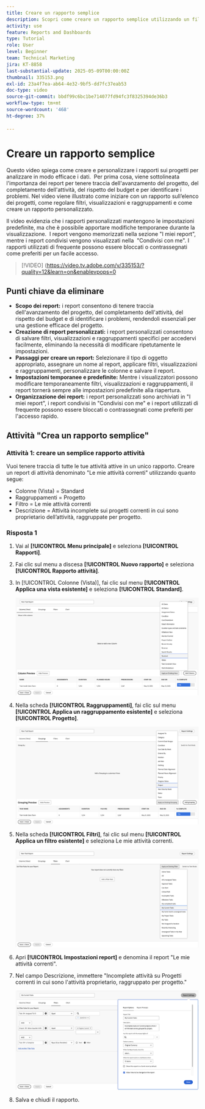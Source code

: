 ```yaml
---
title: Creare un rapporto semplice
description: Scopri come creare un rapporto semplice utilizzando un filtro, una vista e un raggruppamento esistenti in Workfront.
activity: use
feature: Reports and Dashboards
type: Tutorial
role: User
level: Beginner
team: Technical Marketing
jira: KT-8858
last-substantial-update: 2025-05-09T00:00:00Z
thumbnail: 335153.png
exl-id: 23a4f7ea-ab64-4e32-9bf5-dd7fc37eab53
doc-type: video
source-git-commit: bbdf99c6bc1be714077fd94fc3f8325394de36b3
workflow-type: tm+mt
source-wordcount: '468'
ht-degree: 37%

---
```


# Creare un rapporto semplice

Questo video spiega come creare e personalizzare i rapporti sui progetti per analizzare in modo efficace i dati. &#x200B; Per prima cosa, viene sottolineata l&#39;importanza dei report per tenere traccia dell&#39;avanzamento del progetto, del completamento dell&#39;attività, del rispetto del budget e per identificare i problemi. Nel video viene illustrato come iniziare con un rapporto sull’elenco dei progetti, come regolare filtri, visualizzazioni e raggruppamenti e come creare un rapporto personalizzato. &#x200B; &#x200B;

Il video evidenzia che i rapporti personalizzati mantengono le impostazioni predefinite, ma che è possibile apportare modifiche temporanee durante la visualizzazione. &#x200B; I report vengono memorizzati nella sezione &quot;I miei report&quot;, mentre i report condivisi vengono visualizzati nella &#x200B; &quot;Condivisi con me&quot;. I rapporti utilizzati di frequente possono essere bloccati o contrassegnati come preferiti per un facile accesso. &#x200B;

>[!VIDEO] (https://video.tv.adobe.com/v/335153/?quality=12&learn=on&enablevpops=0

## Punti chiave da eliminare


* **Scopo dei report:** i report consentono di tenere traccia dell&#39;avanzamento del progetto, del completamento dell&#39;attività, del rispetto del budget e di identificare i problemi, rendendoli essenziali per una gestione efficace del progetto.
* **Creazione di report personalizzati:** i report personalizzati consentono di salvare filtri, visualizzazioni e raggruppamenti specifici per accedervi facilmente, eliminando la necessità di modificare ripetutamente le impostazioni. &#x200B;
* **Passaggi per creare un report:** Selezionare il tipo di oggetto appropriato, assegnare un nome al report, applicare filtri, visualizzazioni e raggruppamenti, personalizzare le colonne e salvare il report. &#x200B;
* **Impostazioni temporanee e predefinite&#x200B;:** Mentre i visualizzatori possono modificare temporaneamente filtri, visualizzazioni e raggruppamenti, il report tornerà sempre alle impostazioni predefinite alla riapertura. &#x200B;
* **Organizzazione dei report:** i report personalizzati sono archiviati in &quot;I miei report&quot;, i report condivisi in &quot;Condivisi con me&quot; e i report utilizzati di frequente possono essere bloccati o contrassegnati come preferiti per l&#39;accesso rapido. &#x200B;



## Attività &quot;Crea un rapporto semplice&quot;

### Attività 1: creare un semplice rapporto attività

Vuoi tenere traccia di tutte le tue attività attive in un unico rapporto. Creare un report di attività denominato &quot;Le mie attività correnti&quot; utilizzando quanto segue:

* Colonne (Vista) = Standard
* Raggruppamenti = Progetto
* Filtro = Le mie attività correnti
* Descrizione = Attività incomplete sui progetti correnti in cui sono proprietario dell’attività, raggruppate per progetto.

### Risposta 1

1. Vai al **[!UICONTROL Menu principale]** e seleziona **[!UICONTROL Rapporti]**.
1. Fai clic sul menu a discesa **[!UICONTROL Nuovo rapporto]** e seleziona **[!UICONTROL Rapporto attività]**.
1. In [!UICONTROL Colonne (Vista)], fai clic sul menu **[!UICONTROL Applica una vista esistente]** e seleziona **[!UICONTROL Standard]**.

   ![Immagine della schermata per creare colonne in un rapporto sulle attività](assets/simple-task-report-columns.png)

1. Nella scheda **[!UICONTROL Raggruppamenti]**, fai clic sul menu **[!UICONTROL Applica un raggruppamento esistente]** e seleziona **[!UICONTROL Progetto]**.

   ![Immagine della schermata per creare raggruppamenti in un rapporto di attività](assets/simple-task-report-groupings.png)

1. Nella scheda **[!UICONTROL Filtri]**, fai clic sul menu **[!UICONTROL Applica un filtro esistente]** e seleziona Le mie attività correnti.

   ![Immagine della schermata per creare filtri in un rapporto sulle attività](assets/simple-task-report-filters.png)

1. Apri **[!UICONTROL Impostazioni report]** e denomina il report &quot;Le mie attività correnti&quot;.
1. Nel campo Descrizione, immettere &quot;Incomplete
attività su Progetti correnti in cui sono l&#39;attività
proprietario, raggruppato per progetto.&quot;

   ![Immagine della schermata delle impostazioni del rapporto in un rapporto delle attività](assets/simple-task-report-report-settings.png)

1. Salva e chiudi il rapporto.
